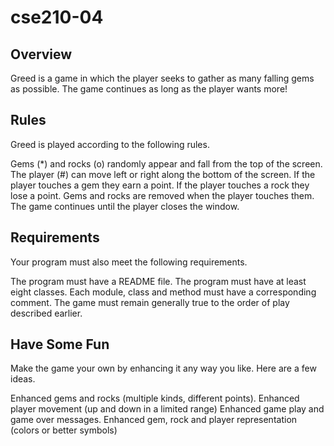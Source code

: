 # cse210-04
## Overview
Greed is a game in which the player seeks to gather as many falling gems as possible. The game continues as long as the player wants more!

## Rules
Greed is played according to the following rules.

Gems (*) and rocks (o) randomly appear and fall from the top of the screen.
The player (#) can move left or right along the bottom of the screen.
If the player touches a gem they earn a point.
If the player touches a rock they lose a point.
Gems and rocks are removed when the player touches them.
The game continues until the player closes the window.

## Requirements
Your program must also meet the following requirements.

The program must have a README file.
The program must have at least eight classes.
Each module, class and method must have a corresponding comment.
The game must remain generally true to the order of play described earlier.

## Have Some Fun
Make the game your own by enhancing it any way you like. Here are a few ideas.

Enhanced gems and rocks (multiple kinds, different points).
Enhanced player movement (up and down in a limited range)
Enhanced game play and game over messages.
Enhanced gem, rock and player representation (colors or better symbols)
